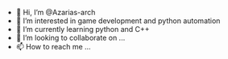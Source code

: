 - 👋 Hi, I’m @Azarias-arch
- 👀 I’m interested in game development and python automation
- 🌱 I’m currently learning python and C++
- 💞️ I’m looking to collaborate on ...
- 📫 How to reach me ...

<!---
Azarias-arch/Azarias-arch is a ✨ special ✨ repository because its `README.md` (this file) appears on your GitHub profile.
You can click the Preview link to take a look at your changes.
--->
